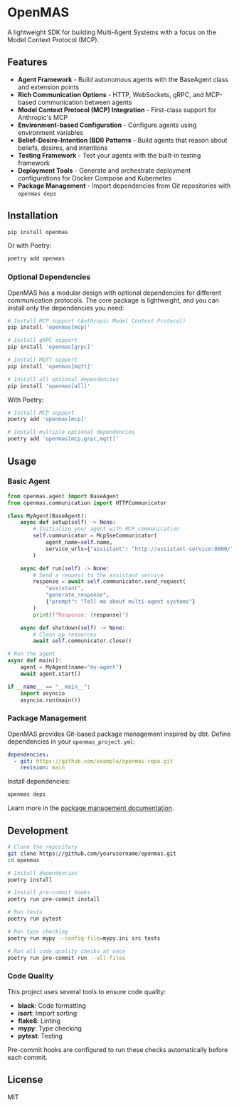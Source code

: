 # OpenMAS

A lightweight SDK for building Multi-Agent Systems with a focus on the Model Context Protocol (MCP).

## Features

- **Agent Framework** - Build autonomous agents with the BaseAgent class and extension points
- **Rich Communication Options** - HTTP, WebSockets, gRPC, and MCP-based communication between agents
- **Model Context Protocol (MCP) Integration** - First-class support for Anthropic's MCP
- **Environment-based Configuration** - Configure agents using environment variables
- **Belief-Desire-Intention (BDI) Patterns** - Build agents that reason about beliefs, desires, and intentions
- **Testing Framework** - Test your agents with the built-in testing framework
- **Deployment Tools** - Generate and orchestrate deployment configurations for Docker Compose and Kubernetes
- **Package Management** - Import dependencies from Git repositories with `openmas deps`

## Installation

```bash
pip install openmas
```

Or with Poetry:

```bash
poetry add openmas
```

### Optional Dependencies

OpenMAS has a modular design with optional dependencies for different communication protocols. The core package is lightweight, and you can install only the dependencies you need:

```bash
# Install MCP support (Anthropic Model Context Protocol)
pip install 'openmas[mcp]'

# Install gRPC support
pip install 'openmas[grpc]'

# Install MQTT support
pip install 'openmas[mqtt]'

# Install all optional dependencies
pip install 'openmas[all]'
```

With Poetry:

```bash
# Install MCP support
poetry add 'openmas[mcp]'

# Install multiple optional dependencies
poetry add 'openmas[mcp,grpc,mqtt]'
```

## Usage

### Basic Agent

```python
from openmas.agent import BaseAgent
from openmas.communication import HTTPCommunicator

class MyAgent(BaseAgent):
    async def setup(self) -> None:
        # Initialize your agent with MCP communication
        self.communicator = McpSseCommunicator(
            agent_name=self.name,
            service_urls={"assistant": "http://assistant-service:8000/"}
        )

    async def run(self) -> None:
        # Send a request to the assistant service
        response = await self.communicator.send_request(
            "assistant",
            "generate_response",
            {"prompt": "Tell me about multi-agent systems"}
        )
        print(f"Response: {response}")

    async def shutdown(self) -> None:
        # Clean up resources
        await self.communicator.close()

# Run the agent
async def main():
    agent = MyAgent(name="my-agent")
    await agent.start()

if __name__ == "__main__":
    import asyncio
    asyncio.run(main())
```

### Package Management

OpenMAS provides Git-based package management inspired by dbt. Define dependencies in your `openmas_project.yml`:

```yaml
dependencies:
  - git: https://github.com/example/openmas-repo.git
    revision: main
```

Install dependencies:

```bash
openmas deps
```

Learn more in the [package management documentation](docs/cli/deps.md).

## Development

```bash
# Clone the repository
git clone https://github.com/yourusername/openmas.git
cd openmas

# Install dependencies
poetry install

# Install pre-commit hooks
poetry run pre-commit install

# Run tests
poetry run pytest

# Run type checking
poetry run mypy --config-file=mypy.ini src tests

# Run all code quality checks at once
poetry run pre-commit run --all-files
```

### Code Quality

This project uses several tools to ensure code quality:

- **black**: Code formatting
- **isort**: Import sorting
- **flake8**: Linting
- **mypy**: Type checking
- **pytest**: Testing

Pre-commit hooks are configured to run these checks automatically before each commit.

## License

MIT
